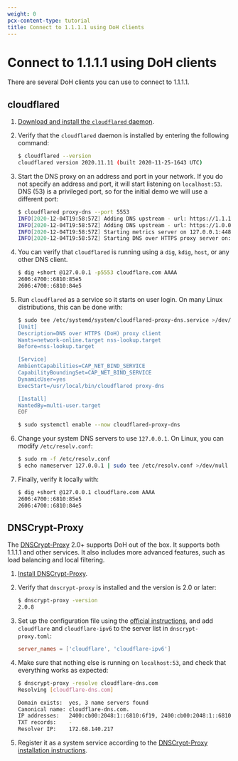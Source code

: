 ```yaml
---
weight: 0
pcx-content-type: tutorial
title: Connect to 1.1.1.1 using DoH clients
---
```


# Connect to 1.1.1.1 using DoH clients

There are several DoH clients you can use to connect to 1.1.1.1.

## cloudflared

1. [Download and install the `cloudflared` daemon](/cloudflare-one/connections/connect-apps/install-and-setup/installation).
1. Verify that the `cloudflared` daemon is installed by entering the following command:

    ```sh
    $ cloudflared --version
    cloudflared version 2020.11.11 (built 2020-11-25-1643 UTC)
    ```

1. Start the DNS proxy on an address and port in your network. If you do not specify an address and port, it will start listening on `localhost:53`. DNS (53) is a privileged port, so for the initial demo we will use a different port:

    ```sh
    $ cloudflared proxy-dns --port 5553
    INFO[2020-12-04T19:58:57Z] Adding DNS upstream - url: https://1.1.1.1/dns-query
    INFO[2020-12-04T19:58:57Z] Adding DNS upstream - url: https://1.0.0.1/dns-query
    INFO[2020-12-04T19:58:57Z] Starting metrics server on 127.0.0.1:44841/metrics
    INFO[2020-12-04T19:58:57Z] Starting DNS over HTTPS proxy server on: dns://localhost:5553
    ```

1. You can verify that `cloudflared` is running using a `dig`, `kdig`, `host`, or any other DNS client.

    ```sh
    $ dig +short @127.0.0.1 -p5553 cloudflare.com AAAA
    2606:4700::6810:85e5
    2606:4700::6810:84e5
    ```

1. Run `cloudflared` as a service so it starts on user login. On many Linux distributions, this can be done with:

    ```bash
    $ sudo tee /etc/systemd/system/cloudflared-proxy-dns.service >/dev/null <<EOF
    [Unit]
    Description=DNS over HTTPS (DoH) proxy client
    Wants=network-online.target nss-lookup.target
    Before=nss-lookup.target

    [Service]
    AmbientCapabilities=CAP_NET_BIND_SERVICE
    CapabilityBoundingSet=CAP_NET_BIND_SERVICE
    DynamicUser=yes
    ExecStart=/usr/local/bin/cloudflared proxy-dns

    [Install]
    WantedBy=multi-user.target
    EOF

    $ sudo systemctl enable --now cloudflared-proxy-dns
    ```

1. Change your system DNS servers to use `127.0.0.1`. On Linux, you can modify `/etc/resolv.conf`:

    ```sh
    $ sudo rm -f /etc/resolv.conf
    $ echo nameserver 127.0.0.1 | sudo tee /etc/resolv.conf >/dev/null
    ```

1. Finally, verify it locally with:

    ```sh
    $ dig +short @127.0.0.1 cloudflare.com AAAA
    2606:4700::6810:85e5
    2606:4700::6810:84e5
    ```

## DNSCrypt-Proxy

The [DNSCrypt-Proxy](https://dnscrypt.info) 2.0+ supports DoH out of the box. It supports both 1.1.1.1 and other services. It also includes more advanced features, such as load balancing and local filtering.

1. [Install DNSCrypt-Proxy](https://github.com/jedisct1/dnscrypt-proxy/wiki/installation).
1. Verify that `dnscrypt-proxy` is installed and the version is 2.0 or later:

    ```sh
    $ dnscrypt-proxy -version
    2.0.8
    ```

1. Set up the configuration file using the [official instructions](https://github.com/jedisct1/dnscrypt-proxy/wiki/installation#setting-up-dnscrypt-proxy), and add `cloudflare` and `cloudflare-ipv6` to the server list in `dnscrypt-proxy.toml`:

    ```toml
    server_names = ['cloudflare', 'cloudflare-ipv6']
    ```

1. Make sure that nothing else is running on `localhost:53`, and check that everything works as expected:

    ```sh
    $ dnscrypt-proxy -resolve cloudflare-dns.com
    Resolving [cloudflare-dns.com]

    Domain exists:  yes, 3 name servers found
    Canonical name: cloudflare-dns.com.
    IP addresses:   2400:cb00:2048:1::6810:6f19, 2400:cb00:2048:1::6810:7019, 104.16.111.25, 104.16.112.25
    TXT records:    -
    Resolver IP:    172.68.140.217
    ```

1. Register it as a system service according to the [DNSCrypt-Proxy installation instructions](https://github.com/jedisct1/dnscrypt-proxy/wiki/installation).
